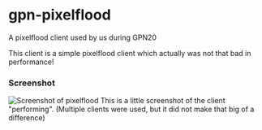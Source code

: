 # gpn-pixelflood
A pixelflood client used by us during GPN20

This client is a simple pixelflood client which actually was not that bad in performance!

### Screenshot
![Screenshot of pixelflood](https://user-images.githubusercontent.com/43087936/191933044-32451c34-278e-47d2-b850-7282e42bd439.jpg)
This is a little screenshot of the client "performing". (Multiple clients were used, but it did not make that big of a difference)
